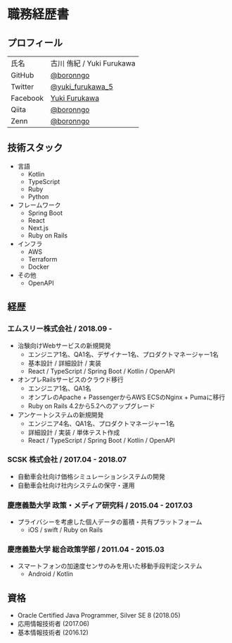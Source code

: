 # 職務経歴書

## プロフィール

|          |                                                               |
| -------- | ------------------------------------------------------------- |
| 氏名     | 古川 侑紀 / Yuki Furukawa                                     |
| GitHub   | [@boronngo](https://github.com/boronngo/)                     |
| Twitter  | [@yuki_furukawa_5](https://twitter.com/yuki_furukawa_5)       |
| Facebook | [Yuki Furukawa](https://www.facebook.com/yuki.furukawa.3388/) |
| Qiita    | [@boronngo](https://qiita.com/boronngo)                       |
| Zenn     | [@boronngo](https://zenn.dev/boronngo)                        |

## 技術スタック

- 言語
  - Kotlin
  - TypeScript
  - Ruby
  - Python
- フレームワーク
  - Spring Boot
  - React
  - Next.js
  - Ruby on Rails
- インフラ
  - AWS
  - Terraform
  - Docker
- その他
  - OpenAPI

## 経歴

### エムスリー株式会社 / 2018.09 -

- 治験向けWebサービスの新規開発
  - エンジニア1名、QA1名、デザイナー1名、プロダクトマネージャー1名
  - 基本設計 / 詳細設計 / 実装
  - React / TypeScript / Spring Boot / Kotlin / OpenAPI
- オンプレRailsサービスのクラウド移行
  - エンジニア1名、QA1名
  - オンプレのApache + PassengerからAWS ECSのNginx + Pumaに移行
  - Ruby on Rails 4.2から5.2へのアップグレード
- アンケートシステムの新規開発
  - エンジニア4名、QA1名、プロダクトマネージャー1名
  - 詳細設計 / 実装 / 単体テスト作成
  - React / TypeScript / Spring Boot / Kotlin / OpenAPI

### SCSK 株式会社 / 2017.04 - 2018.07

- 自動車会社向け価格シミュレーションシステムの開発
- 自動車会社向け社内システムの保守・運用

### 慶應義塾大学 政策・メディア研究科 / 2015.04 - 2017.03

- プライバシーを考慮した個人データの蓄積・共有プラットフォーム
  - iOS / swift / Ruby on Rails

### 慶應義塾大学 総合政策学部 / 2011.04 - 2015.03

- スマートフォンの加速度センサのみを用いた移動手段判定システム
  - Android / Kotlin

## 資格

- Oracle Certified Java Programmer, Silver SE 8 (2018.05)
- 応用情報技術者 (2017.06)
- 基本情報技術者 (2016.12)
